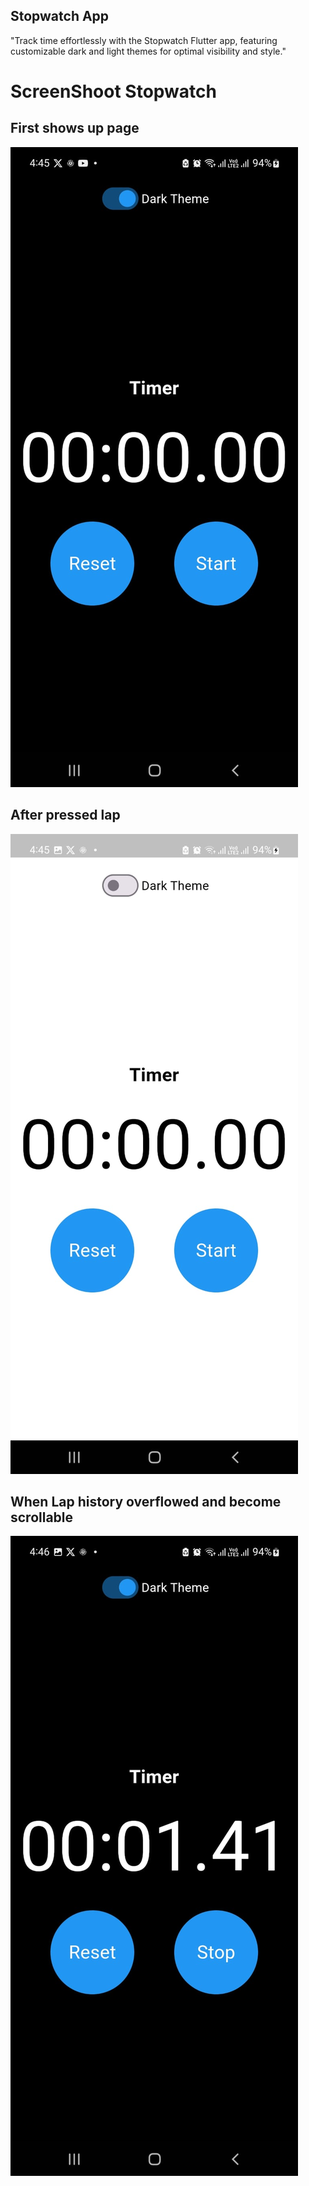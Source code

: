 

## Stopwatch App

"Track time effortlessly with the Stopwatch Flutter app, featuring customizable dark and light themes for optimal visibility and style."

# ScreenShoot Stopwatch

## First shows up page
<img src="/images/stop1.jpg" title="Screenshot dari HP 1"/>

## After pressed lap
<img src="/images/stop2.jpg" title="Screenshot dari HP 2"/>

## When Lap history overflowed and become scrollable
<img src="/images/stop3.jpg" title="Screenshot dari HP 3"/>


